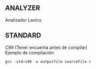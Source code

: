 ## ANALYZER
Analizador Lexico

## STANDARD
C99 (Tener encuenta antes de compilar)</br>
Ejemplo de compilación:
```C
gcc -std=c99 -o outputfile sourcefile.c
```
